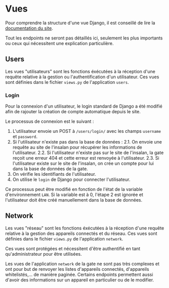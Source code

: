 # Vues

Pour comprendre la structure d'une vue Django, il est conseillé de lire la
[documentation du
site](https://docs.insalan.fr/backend/02-structure/applications/vues.html).

Tout les endpoints ne seront pas détaillés ici, seulement les plus importants ou
ceux qui nécessitent une explication particulière.

## Users

Les vues "utilisateurs" sont les fonctions éxécutées à la réception d'une
requête relative à la gestion ou l'authentification d'un utilisateur. Ces vues
sont définies dans le fichier `views.py` de l'application `users`.

### Login

Pour la connexion d'un utilisateur, le login standard de Django a été modifié
afin de rajouter la création de compte automatique depuis le site.

Le processus de connexion est le suivant :
1. L'utilisateur envoie un POST à `/users/login/` avec les champs `username` et
   `password`.
2. Si l'utilisateur n'existe pas dans la base de données : 2.1. On envoie une
    requête au site de l'insalan pour récupérer les informations de
    l'utilisateur. 2.2. Si l'utilisateur n'existe pas sur le site de l'insalan,
    la gate reçoit une erreur 404 et cette erreur est renvoyée à l'utilisateur.
    2.3. Si l'utilisateur existe sur le site de l'insalan, on crée un compte
    pour lui dans la base de données de la gate.
3. On vérifie les identifiants de l'utilisateur.
4. On utilise le `login` de Django pour connecter l'utilisateur.

Ce processus peut être modifié en fonction de l'état de la variable
d'environnement `LAN`. Si la variable est à 0, l'étape 2 est ignorée et
l'utilisateur doit être créé manuellement dans la base de données.

## Network

Les vues "réseau" sont les fonctions éxécutées à la réception d'une requête
relative à la gestion des appareils connectés et du réseau. Ces vues sont
définies dans le fichier `views.py` de l'application `network`.

Ces vues sont protégées et nécessitent d'être authentifié en tant
qu'administrateur pour être utilisées.

Les vues de l'application `network` de la gate ne sont pas très complexes et ont
pour but de renvoyer les listes d'appareils connectés, d'appareils
whitelistés,... de manière paginée. Certains endpoints permettent aussi d'avoir
des informations sur un appareil en particulier ou de le modifier.

